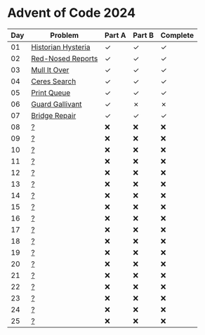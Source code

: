 # Advent of Code 2024

| Day | Problem | Part A | Part B | Complete |
|-----|---------|---------|---------|----------|
| 01 | [Historian Hysteria](https://adventofcode.com/2024/day/1) | ✓ | ✓ | ✓ |
| 02 | [Red-Nosed Reports](https://adventofcode.com/2024/day/2) | ✓ | ✓ | ✓ |
| 03 | [Mull It Over](https://adventofcode.com/2024/day/3) | ✓ | ✓ | ✓ |
| 04 | [Ceres Search](https://adventofcode.com/2024/day/4) | ✓ | ✓ | ✓ |
| 05 | [Print Queue](https://adventofcode.com/2024/day/5) | ✓ | ✓ | ✓ |
| 06 | [Guard Gallivant](https://adventofcode.com/2024/day/6) | ✓ | ✗ | ✗ |
| 07 | [Bridge Repair](https://adventofcode.com/2024/day/7) | ✓ | ✓ | ✓ |
| 08 | [?](https://adventofcode.com/2024/day/8) | :x: | :x: | :x: |
| 09 | [?](https://adventofcode.com/2024/day/9) | :x: | :x: | :x: |
| 10 | [?](https://adventofcode.com/2024/day/10) | :x: | :x: | :x: |
| 11 | [?](https://adventofcode.com/2024/day/11) | :x: | :x: | :x: |
| 12 | [?](https://adventofcode.com/2024/day/12) | :x: | :x: | :x: |
| 13 | [?](https://adventofcode.com/2024/day/13) | :x: | :x: | :x: |
| 14 | [?](https://adventofcode.com/2024/day/14) | :x: | :x: | :x: |
| 15 | [?](https://adventofcode.com/2024/day/15) | :x: | :x: | :x: |
| 16 | [?](https://adventofcode.com/2024/day/16) | :x: | :x: | :x: |
| 17 | [?](https://adventofcode.com/2024/day/17) | :x: | :x: | :x: |
| 18 | [?](https://adventofcode.com/2024/day/18) | :x: | :x: | :x: |
| 19 | [?](https://adventofcode.com/2024/day/19) | :x: | :x: | :x: |
| 20 | [?](https://adventofcode.com/2024/day/20) | :x: | :x: | :x: |
| 21 | [?](https://adventofcode.com/2024/day/21) | :x: | :x: | :x: |
| 22 | [?](https://adventofcode.com/2024/day/22) | :x: | :x: | :x: |
| 23 | [?](https://adventofcode.com/2024/day/23) | :x: | :x: | :x: |
| 24 | [?](https://adventofcode.com/2024/day/24) | :x: | :x: | :x: |
| 25 | [?](https://adventofcode.com/2024/day/25) | :x: | :x: | :x: |
